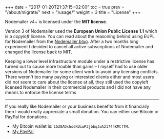 +++
date = "2017-01-20T21:37:15+02:00"
toc = true
prev = "/about/migrate/"
next = "/usage/"
weight = 3
title = "License"
+++

Nodemailer v4+ is licensed under the **MIT license**.

Version 3 of Nodemailer used the **European Union Public License 1.1** which is a _copyleft_ license. You can read about the reasoning behind using EUPL for Nodemailer from the [Nodemailer blog](https://blog.nodemailer.com/2017/02/02/nodemailer-v3-0-0/). After a two months long experiment I decided to cancel all active subscriptions of Nodemailer and changed the license back to MIT.

Keeping a lower level infrastructure module under a restrictive license has turned out to cause more trouble than gains – I myself had to use older versions of Nodemailer for some client work to avoid any licensing conflicts. There weren't too many paying or interested clients either and most users did not seem to care about the license at all, they still used the copyleft licensed Nodemailer in their commercial products and I did not have any means to enforce the license terms.

---

If you really like Nodemailer or your business benefits from it financially then I would really appreciate a small donation. You can either use Bitcoin or PayPal for donations.

- My Bitcoin wallet is: `15Z8ADxhssKUiwP3jbbqJwA21744KMCfTM`.
- [My PayPal](https://www.paypal.me/nodemailer)
